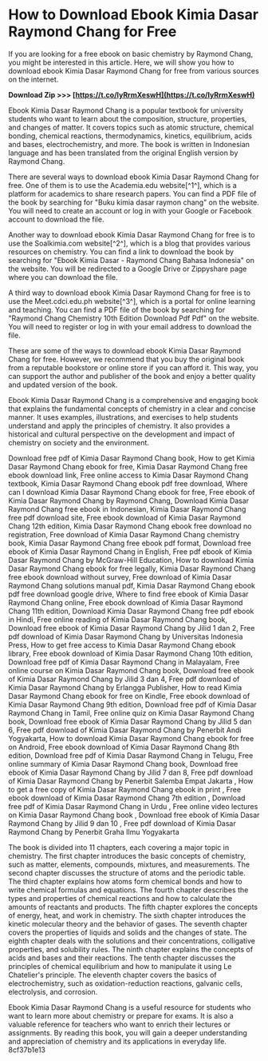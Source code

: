 
 
# How to Download Ebook Kimia Dasar Raymond Chang for Free
 
If you are looking for a free ebook on basic chemistry by Raymond Chang, you might be interested in this article. Here, we will show you how to download ebook Kimia Dasar Raymond Chang for free from various sources on the internet.
 
**Download Zip >>> [https://t.co/IyRrmXeswH](https://t.co/IyRrmXeswH)**


 
Ebook Kimia Dasar Raymond Chang is a popular textbook for university students who want to learn about the composition, structure, properties, and changes of matter. It covers topics such as atomic structure, chemical bonding, chemical reactions, thermodynamics, kinetics, equilibrium, acids and bases, electrochemistry, and more. The book is written in Indonesian language and has been translated from the original English version by Raymond Chang.
 
There are several ways to download ebook Kimia Dasar Raymond Chang for free. One of them is to use the Academia.edu website[^1^], which is a platform for academics to share research papers. You can find a PDF file of the book by searching for "Buku kimia dasar raymon chang" on the website. You will need to create an account or log in with your Google or Facebook account to download the file.
 
Another way to download ebook Kimia Dasar Raymond Chang for free is to use the Soalkimia.com website[^2^], which is a blog that provides various resources on chemistry. You can find a link to download the book by searching for "Ebook Kimia Dasar - Raymond Chang Bahasa Indonesia" on the website. You will be redirected to a Google Drive or Zippyshare page where you can download the file.
 
A third way to download ebook Kimia Dasar Raymond Chang for free is to use the Meet.cdci.edu.ph website[^3^], which is a portal for online learning and teaching. You can find a PDF file of the book by searching for "Raymond Chang Chemistry 10th Edition Download Pdf Pdf" on the website. You will need to register or log in with your email address to download the file.
 
These are some of the ways to download ebook Kimia Dasar Raymond Chang for free. However, we recommend that you buy the original book from a reputable bookstore or online store if you can afford it. This way, you can support the author and publisher of the book and enjoy a better quality and updated version of the book.
  
Ebook Kimia Dasar Raymond Chang is a comprehensive and engaging book that explains the fundamental concepts of chemistry in a clear and concise manner. It uses examples, illustrations, and exercises to help students understand and apply the principles of chemistry. It also provides a historical and cultural perspective on the development and impact of chemistry on society and the environment.
 
Download free pdf of Kimia Dasar Raymond Chang book,  How to get Kimia Dasar Raymond Chang ebook for free,  Kimia Dasar Raymond Chang free ebook download link,  Free online access to Kimia Dasar Raymond Chang textbook,  Kimia Dasar Raymond Chang ebook pdf free download,  Where can I download Kimia Dasar Raymond Chang ebook for free,  Free ebook of Kimia Dasar Raymond Chang by Raymond Chang,  Download Kimia Dasar Raymond Chang free ebook in Indonesian,  Kimia Dasar Raymond Chang free pdf download site,  Free ebook download of Kimia Dasar Raymond Chang 12th edition,  Kimia Dasar Raymond Chang ebook free download no registration,  Free download of Kimia Dasar Raymond Chang chemistry book,  Kimia Dasar Raymond Chang free ebook pdf format,  Download free ebook of Kimia Dasar Raymond Chang in English,  Free pdf ebook of Kimia Dasar Raymond Chang by McGraw-Hill Education,  How to download Kimia Dasar Raymond Chang ebook for free legally,  Kimia Dasar Raymond Chang free ebook download without survey,  Free download of Kimia Dasar Raymond Chang solutions manual pdf,  Kimia Dasar Raymond Chang ebook pdf free download google drive,  Where to find free ebook of Kimia Dasar Raymond Chang online,  Free ebook download of Kimia Dasar Raymond Chang 11th edition,  Download Kimia Dasar Raymond Chang free pdf ebook in Hindi,  Free online reading of Kimia Dasar Raymond Chang book,  Download free ebook of Kimia Dasar Raymond Chang by Jilid 1 dan 2,  Free pdf download of Kimia Dasar Raymond Chang by Universitas Indonesia Press,  How to get free access to Kimia Dasar Raymond Chang ebook library,  Free ebook download of Kimia Dasar Raymond Chang 10th edition,  Download free pdf of Kimia Dasar Raymond Chang in Malayalam,  Free online course on Kimia Dasar Raymond Chang book,  Download free ebook of Kimia Dasar Raymond Chang by Jilid 3 dan 4,  Free pdf download of Kimia Dasar Raymond Chang by Erlangga Publisher,  How to read Kimia Dasar Raymond Chang ebook for free on Kindle,  Free ebook download of Kimia Dasar Raymond Chang 9th edition,  Download free pdf of Kimia Dasar Raymond Chang in Tamil,  Free online quiz on Kimia Dasar Raymond Chang book,  Download free ebook of Kimia Dasar Raymond Chang by Jilid 5 dan 6,  Free pdf download of Kimia Dasar Raymond Chang by Penerbit Andi Yogyakarta,  How to download Kimia Dasar Raymond Chang ebook for free on Android,  Free ebook download of Kimia Dasar Raymond Chang 8th edition,  Download free pdf of Kimia Dasar Raymond Chang in Telugu,  Free online summary of Kimia Dasar Raymond Chang book,  Download free ebook of Kimia Dasar Raymond Chang by Jilid 7 dan 8,  Free pdf download of Kimia Dasar Raymond Chang by Penerbit Salemba Empat Jakarta ,  How to get a free copy of Kimia Dasar Raymond Chang ebook in print ,  Free ebook download of Kimia Dasar Raymond Chang 7th edition ,  Download free pdf of Kimia Dasar Raymond Chang in Urdu ,  Free online video lectures on Kimia Dasar Raymond Chang book ,  Download free ebook of Kimia Dasar Raymond Chang by Jilid 9 dan 10 ,  Free pdf download of Kimia Dasar Raymond Chang by Penerbit Graha Ilmu Yogyakarta
 
The book is divided into 11 chapters, each covering a major topic in chemistry. The first chapter introduces the basic concepts of chemistry, such as matter, elements, compounds, mixtures, and measurements. The second chapter discusses the structure of atoms and the periodic table. The third chapter explains how atoms form chemical bonds and how to write chemical formulas and equations. The fourth chapter describes the types and properties of chemical reactions and how to calculate the amounts of reactants and products. The fifth chapter explores the concepts of energy, heat, and work in chemistry. The sixth chapter introduces the kinetic molecular theory and the behavior of gases. The seventh chapter covers the properties of liquids and solids and the changes of state. The eighth chapter deals with the solutions and their concentrations, colligative properties, and solubility rules. The ninth chapter explains the concepts of acids and bases and their reactions. The tenth chapter discusses the principles of chemical equilibrium and how to manipulate it using Le Chatelier's principle. The eleventh chapter covers the basics of electrochemistry, such as oxidation-reduction reactions, galvanic cells, electrolysis, and corrosion.
 
Ebook Kimia Dasar Raymond Chang is a useful resource for students who want to learn more about chemistry or prepare for exams. It is also a valuable reference for teachers who want to enrich their lectures or assignments. By reading this book, you will gain a deeper understanding and appreciation of chemistry and its applications in everyday life.
 8cf37b1e13
 
